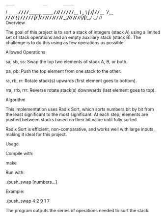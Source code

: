     ____             __       _____                   
   / __ \__  _______/ /_     / ___/      ______ _____ 
  / /_/ / / / / ___/ __ \    \__ \ | /| / / __ `/ __ \
 / ____/ /_/ (__  ) / / /   ___/ / |/ |/ / /_/ / /_/ /
/_/    \__,_/____/_/ /_/   /____/|__/|__/\__,_/ .___/ 
                                             /_/      
Overview

The goal of this project is to sort a stack of integers (stack A) using a limited set of stack operations and an empty auxiliary stack (stack B). The challenge is to do this using as few operations as possible.

Allowed Operations

sa, sb, ss: Swap the top two elements of stack A, B, or both.

pa, pb: Push the top element from one stack to the other.

ra, rb, rr: Rotate stack(s) upwards (first element goes to bottom).

rra, rrb, rrr: Reverse rotate stack(s) downwards (last element goes to top).

Algorithm

This implementation uses Radix Sort, which sorts numbers bit by bit from the least significant to the most significant. At each step, elements are pushed between stacks based on their bit value until fully sorted.

Radix Sort is efficient, non-comparative, and works well with large inputs, making it ideal for this project.

Usage

Compile with:

make


Run with:

./push_swap [numbers...]


Example:

./push_swap 4 2 9 1 7


The program outputs the series of operations needed to sort the stack.
